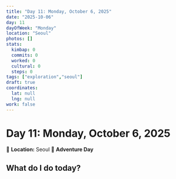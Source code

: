 ```yaml
---
title: "Day 11: Monday, October 6, 2025"
date: "2025-10-06"
day: 11
dayOfWeek: "Monday"
location: "Seoul"
photos: []
stats:
  kimbap: 0
  commits: 0
  worked: 0
  cultural: 0
  steps: 0
tags: ["exploration","seoul"]
draft: true
coordinates:
  lat: null
  lng: null
work: false
---
```

# Day 11: Monday, October 6, 2025

📍 **Location:** Seoul
🎒 **Adventure Day**

## What do I do today?


